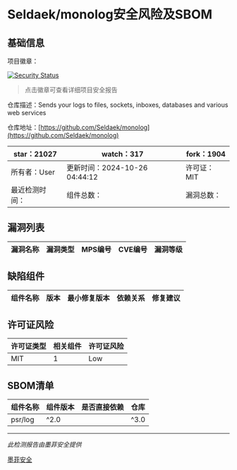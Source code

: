 # Seldaek/monolog安全风险及SBOM

## 基础信息

项目徽章：

[![Security Status](https://www.murphysec.com/platform3/v31/badge/1854599269192278016.svg)](https://www.murphysec.com/console/report/1692604781187325952/1854599269192278016)

> 点击徽章可查看详细项目安全报告

仓库描述：Sends your logs to files, sockets, inboxes, databases and various web services

仓库地址：[https://github.com/Seldaek/monolog](https://github.com/Seldaek/monolog)

| star：21027 | watch：317 | fork：1904 |
| ----------- | -------------- | ------------ |
| 所有者：User | 更新时间：2024-10-26 04:44:12 | 许可证：MIT |
| 最近检测时间： | 组件总数： | 漏洞总数： |




## 漏洞列表

| 漏洞名称 | 漏洞类型 | MPS编号 | CVE编号 | 漏洞等级 |
| ------- | ------ | ------- | ------ | ----- |





## 缺陷组件

| 组件名称 | 版本 | 最小修复版本 | 依赖关系 | 修复建议 |
| -------- | ---- | ------------ | -------- | -------- |





## 许可证风险

| 许可证类型 | 相关组件 | 许可证风险 |
| ---------- | -------- | ---------- |
|MIT|1|Low|




## SBOM清单

| 组件名称 | 组件版本 | 是否直接依赖 | 仓库 |
| -------- | -------- | ------------ | ---- |
|psr/log|^2.0 || ^3.0|间接依赖|composer|


------

*此检测报告由墨菲安全提供*

[墨菲安全](www.murphysec.com)